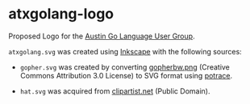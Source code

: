 # atxgolang-logo

Proposed Logo for the [Austin Go Language User
Group](http://www.meetup.com/atxgolang/).

`atxgolang.svg` was created using [Inkscape](http://inkscape.org/) with the
following sources:

- `gopher.svg` was created by converting
  [gopherbw.png](http://golang.org/doc/gopher/gopherbw.png) (Creative Commons
  Attribution 3.0 License) to SVG format using
  [potrace](http://potrace.sourceforge.net/).

- `hat.svg` was acquired from
  [clipartist.net](http://clipartist.info/openclipart.org/2011/Sept/September/11-Sunday/Cowboy_hat.svg)
  (Public Domain).
